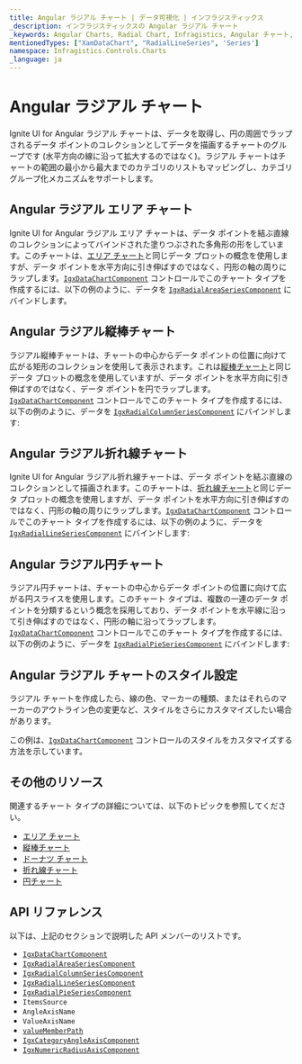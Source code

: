```yaml
---
title: Angular ラジアル チャート | データ可視化 | インフラジスティックス
_description: インフラジスティックスの Angular ラジアル チャート
_keywords: Angular Charts, Radial Chart, Infragistics, Angular チャート, ラジアル チャート, インフラジスティックス
mentionedTypes: ["XamDataChart", "RadialLineSeries", 'Series']
namespace: Infragistics.Controls.Charts
_language: ja
---
```


# Angular ラジアル チャート

Ignite UI for Angular ラジアル チャートは、データを取得し、円の周囲でラップされるデータ ポイントのコレクションとしてデータを描画するチャートのグループです (水平方向の線に沿って拡大するのではなく)。ラジアル チャートはチャートの範囲の最小から最大までのカテゴリのリストもマッピングし、カテゴリ グループ化メカニズムをサポートします。

## Angular ラジアル エリア チャート

Ignite UI for Angular ラジアル エリア チャートは、データ ポイントを結ぶ直線のコレクションによってバインドされた塗りつぶされた多角形の形をしています。このチャートは、[エリア チャート](area-chart.md)と同じデータ プロットの概念を使用しますが、データ ポイントを水平方向に引き伸ばすのではなく、円形の軸の周りにラップします。[`IgxDataChartComponent`]({environment:dvApiBaseUrl}/products/ignite-ui-angular/api/docs/typescript/latest/classes/igniteui_angular_charts.igxdatachartcomponent.html) コントロールでこのチャート タイプを作成するには、以下の例のように、データを [`IgxRadialAreaSeriesComponent`]({environment:dvApiBaseUrl}/products/ignite-ui-angular/api/docs/typescript/latest/classes/igniteui_angular_charts.igxradialareaseriescomponent.html) にバインドします。

<code-view style="height: 600px" alt="Angular ラジアル エリア チャート"
           data-demos-base-url="{environment:dvDemosBaseUrl}"
                    iframe-src="{environment:dvDemosBaseUrl}/charts/data-chart/radial-area-chart"
                                                 github-src="charts/data-chart/radial-area-chart">
</code-view>


<div class="divider--half"></div>

## Angular ラジアル縦棒チャート

ラジアル縦棒チャートは、チャートの中心からデータ ポイントの位置に向けて広がる矩形のコレクションを使用して表示されます。これは[縦棒チャート](column-chart.md)と同じデータ プロットの概念を使用していますが、データ ポイントを水平方向に引き伸ばすのではなく、データ ポイントを円でラップします。[`IgxDataChartComponent`]({environment:dvApiBaseUrl}/products/ignite-ui-angular/api/docs/typescript/latest/classes/igniteui_angular_charts.igxdatachartcomponent.html) コントロールでこのチャート タイプを作成するには、以下の例のように、データを [`IgxRadialColumnSeriesComponent`]({environment:dvApiBaseUrl}/products/ignite-ui-angular/api/docs/typescript/latest/classes/igniteui_angular_charts.igxradialcolumnseriescomponent.html) にバインドします:

<code-view style="height: 600px" alt="Angular ラジアル縦棒チャート"
           data-demos-base-url="{environment:dvDemosBaseUrl}"
                    iframe-src="{environment:dvDemosBaseUrl}/charts/data-chart/radial-column-chart"
                                                 github-src="charts/data-chart/radial-column-chart">
</code-view>


<div class="divider--half"></div>

## Angular ラジアル折れ線チャート

Ignite UI for Angular ラジアル折れ線チャートは、データ ポイントを結ぶ直線のコレクションとして描画されます。このチャートは、[折れ線チャート](line-chart.md)と同じデータ プロットの概念を使用しますが、データ ポイントを水平方向に引き伸ばすのではなく、円形の軸の周りにラップします。[`IgxDataChartComponent`]({environment:dvApiBaseUrl}/products/ignite-ui-angular/api/docs/typescript/latest/classes/igniteui_angular_charts.igxdatachartcomponent.html) コントロールでこのチャート タイプを作成するには、以下の例のように、データを [`IgxRadialLineSeriesComponent`]({environment:dvApiBaseUrl}/products/ignite-ui-angular/api/docs/typescript/latest/classes/igniteui_angular_charts.igxradiallineseriescomponent.html) にバインドします:

<code-view style="height: 600px" alt="Angular ラジアル折れ線チャート"
           data-demos-base-url="{environment:dvDemosBaseUrl}"
                    iframe-src="{environment:dvDemosBaseUrl}/charts/data-chart/radial-line-chart"
                                                 github-src="charts/data-chart/radial-line-chart">
</code-view>


<div class="divider--half"></div>

## Angular ラジアル円チャート

ラジアル円チャートは、チャートの中心からデータ ポイントの位置に向けて広がる円スライスを使用します。このチャート タイプは、複数の一連のデータ ポイントを分類するという概念を採用しており、データ ポイントを水平線に沿って引き伸ばすのではなく、円形の軸に沿ってラップします。[`IgxDataChartComponent`]({environment:dvApiBaseUrl}/products/ignite-ui-angular/api/docs/typescript/latest/classes/igniteui_angular_charts.igxdatachartcomponent.html) コントロールでこのチャート タイプを作成するには、以下の例のように、データを [`IgxRadialPieSeriesComponent`]({environment:dvApiBaseUrl}/products/ignite-ui-angular/api/docs/typescript/latest/classes/igniteui_angular_charts.igxradialpieseriescomponent.html) にバインドします:

<code-view style="height: 600px" alt="Angular ラジアル円チャート"
           data-demos-base-url="{environment:dvDemosBaseUrl}"
                    iframe-src="{environment:dvDemosBaseUrl}/charts/data-chart/radial-pie-chart"
                                                 github-src="charts/data-chart/radial-pie-chart">
</code-view>


<div class="divider--half"></div>

## Angular ラジアル チャートのスタイル設定

ラジアル チャートを作成したら、線の色、マーカーの種類、またはそれらのマーカーのアウトライン色の変更など、スタイルをさらにカスタマイズしたい場合があります。

この例は、[`IgxDataChartComponent`]({environment:dvApiBaseUrl}/products/ignite-ui-angular/api/docs/typescript/latest/classes/igniteui_angular_charts.igxdatachartcomponent.html) コントロールのスタイルをカスタマイズする方法を示しています。

<code-view style="height: 600px" alt="Angular ラジアル エリア チャートのスタイル設定"
           data-demos-base-url="{environment:dvDemosBaseUrl}"
                    iframe-src="{environment:dvDemosBaseUrl}/charts/data-chart/radial-area-chart-styling"
                                                 github-src="charts/data-chart/radial-area-chart-styling">
</code-view>


<div class="divider--half"></div>

## その他のリソース

関連するチャート タイプの詳細については、以下のトピックを参照してください。

*   [エリア チャート](area-chart.md)
*   [縦棒チャート](column-chart.md)
*   [ドーナツ チャート](donut-chart.md)
*   [折れ線チャート](line-chart.md)
*   [円チャート](pie-chart.md)

## API リファレンス

以下は、上記のセクションで説明した API メンバーのリストです。

*   [`IgxDataChartComponent`]({environment:dvApiBaseUrl}/products/ignite-ui-angular/api/docs/typescript/latest/classes/igniteui_angular_charts.igxdatachartcomponent.html)
*   [`IgxRadialAreaSeriesComponent`]({environment:dvApiBaseUrl}/products/ignite-ui-angular/api/docs/typescript/latest/classes/igniteui_angular_charts.igxradialareaseriescomponent.html)
*   [`IgxRadialColumnSeriesComponent`]({environment:dvApiBaseUrl}/products/ignite-ui-angular/api/docs/typescript/latest/classes/igniteui_angular_charts.igxradialcolumnseriescomponent.html)
*   [`IgxRadialLineSeriesComponent`]({environment:dvApiBaseUrl}/products/ignite-ui-angular/api/docs/typescript/latest/classes/igniteui_angular_charts.igxradiallineseriescomponent.html)
*   [`IgxRadialPieSeriesComponent`]({environment:dvApiBaseUrl}/products/ignite-ui-angular/api/docs/typescript/latest/classes/igniteui_angular_charts.igxradialpieseriescomponent.html)
*   `ItemsSource`
*   `AngleAxisName`
*   `ValueAxisName`
*   [`valueMemberPath`]({environment:dvApiBaseUrl}/products/ignite-ui-angular/api/docs/typescript/latest/classes/igniteui_angular_charts.igxanchoredradialseriescomponent.html#valueMemberPath)
*   [`IgxCategoryAngleAxisComponent`]({environment:dvApiBaseUrl}/products/ignite-ui-angular/api/docs/typescript/latest/classes/igniteui_angular_charts.igxcategoryangleaxiscomponent.html)
*   [`IgxNumericRadiusAxisComponent`]({environment:dvApiBaseUrl}/products/ignite-ui-angular/api/docs/typescript/latest/classes/igniteui_angular_charts.igxnumericradiusaxiscomponent.html)
